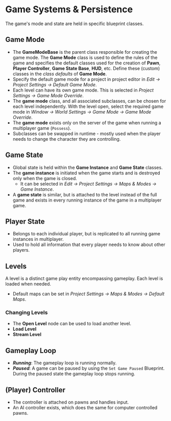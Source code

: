 # Game Systems & Persistence

The game's mode and state are held in specific blueprint classes.

## Game Mode

- The **GameModeBase** is the parent class responsible for creating the game mode. The **Game Mode** class is used to define the rules of the game and specifies the default classes used for the creation of **Pawn**, **Player Controller**, **Game State Base**, **HUD**, etc.
  Define these (custom) classes in the _class defaults_ of **Game Mode**.
- Specify the default game mode for a project in project editor in _Edit -> Project Settings -> Default Game Mode_.
- Each level can have its own game mode. This is selected in _Project Settings -> Game Mode Override_.
- The **game mode** class, and all associated subclasses, can be chosen for each level independently.
  With the level open, select the required game mode in _Window -> World Settings -> Game Mode -> Game Mode Override_.
- The **game mode** exists only on the server of the game when running a multiplayer game (`Possess`).
- Subclasses can be swapped in runtime - mostly used when the player needs to change the character they are controlling.

## Game State

- Global state is held within the **Game Instance** and **Game State** classes.
- The **game instance** is initiated when the game starts and is destroyed only when the game is closed.
  - It can be selected in _Edit -> Project Settings -> Maps & Modes -> Game Instance_.
- A **game state** is similar, but is attached to the level instead of the full game and exists in every running instance of the game in a multiplayer game.

## Player State

- Belongs to each individual player, but is replicated to all running game instances in multiplayer.
- Used to hold all information that every player needs to know about other players.

## Levels

A level is a distinct game play entity encompassing gameplay. Each level is loaded when needed.

- Default maps can be set in _Project Settings -> Maps & Modes -> Default Maps_.

### Changing Levels

- The **Open Level** node can be used to load another level.
- **Load Level**
- **Stream Level**

## Gameplay Loop

- **_Running_**: The gameplay loop is running normally.
- **_Paused_**: A game can be paused by using the `Set Game Paused` Blueprint. During the paused state the gameplay loop stops running.

## (Player) Controller

- The controller is attached on pawns and handles input.
- An AI controller exists, which does the same for computer controlled pawns.

